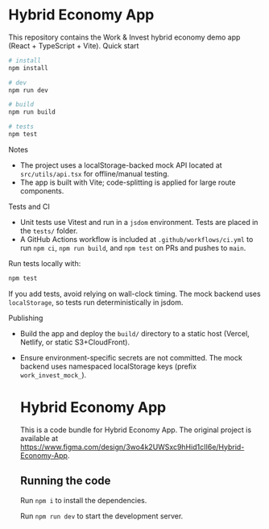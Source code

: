 # Hybrid Economy App
This repository contains the Work & Invest hybrid economy demo app (React + TypeScript + Vite).
Quick start
```bash
# install
npm install

# dev
npm run dev

# build
npm run build

# tests
npm test
```

Notes

- The project uses a localStorage-backed mock API located at `src/utils/api.tsx` for offline/manual testing.
- The app is built with Vite; code-splitting is applied for large route components.

Tests and CI

- Unit tests use Vitest and run in a `jsdom` environment. Tests are placed in the `tests/` folder.
- A GitHub Actions workflow is included at `.github/workflows/ci.yml` to run `npm ci`, `npm run build`, and `npm test` on PRs and pushes to `main`.

Run tests locally with:

```bash
npm test
```

If you add tests, avoid relying on wall-clock timing. The mock backend uses `localStorage`, so tests run deterministically in jsdom.

Publishing

- Build the app and deploy the `build/` directory to a static host (Vercel, Netlify, or static S3+CloudFront).
- Ensure environment-specific secrets are not committed. The mock backend uses namespaced localStorage keys (prefix `work_invest_mock_`).

  # Hybrid Economy App

  This is a code bundle for Hybrid Economy App. The original project is available at https://www.figma.com/design/3wo4k2UWSxc9hHid1cII6e/Hybrid-Economy-App.

  ## Running the code

  Run `npm i` to install the dependencies.

  Run `npm run dev` to start the development server.
  